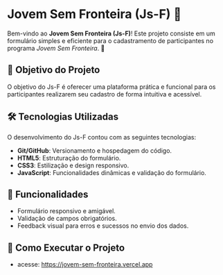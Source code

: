 # Jovem Sem Fronteira (Js-F) 🚀

Bem-vindo ao **Jovem Sem Fronteira (Js-F)**! Este projeto consiste em um formulário simples e eficiente para o cadastramento de participantes no programa *Jovem Sem Fronteira*. 📝

## 🎯 Objetivo do Projeto

O objetivo do Js-F é oferecer uma plataforma prática e funcional para os participantes realizarem seu cadastro de forma intuitiva e acessível.

## 🛠️ Tecnologias Utilizadas

O desenvolvimento do Js-F contou com as seguintes tecnologias:

- **Git/GitHub**: Versionamento e hospedagem do código.
- **HTML5**: Estruturação do formulário.
- **CSS3**: Estilização e design responsivo.
- **JavaScript**: Funcionalidades dinâmicas e validação do formulário.

## 📑 Funcionalidades

- Formulário responsivo e amigável.
- Validação de campos obrigatórios.
- Feedback visual para erros e sucessos no envio dos dados.

## 🚀 Como Executar o Projeto
- acesse: https://jovem-sem-fronteira.vercel.app


